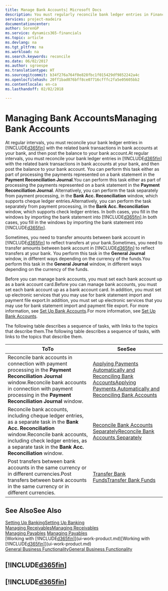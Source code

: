 ```yaml
---
title: Manage Bank Accounts| Microsoft Docs
description: You must regularly reconcile bank ledger entries in Financials with the related bank transactions in your bank accounts.
services: project-madeira
documentationcenter: 
author: SorenGP
ms.service: dynamics365-financials
ms.topic: article
ms.devlang: na
ms.tgt_pltfrm: na
ms.workload: na
ms.search.keywords: reconcile
ms.date: 06/02/2017
ms.author: sgroespe
ms.translationtype: HT
ms.sourcegitcommit: b34f276a764f0e828fbc1f015429df9852242a4c
ms.openlocfilehash: 20ff1bad076bff8ce07716cfffc2fa5e05605bb2
ms.contentlocale: en-ca
ms.lasthandoff: 02/02/2018

---
```

# <a name="managing-bank-accounts"></a><span data-ttu-id="5fdd3-103">Managing Bank Accounts</span><span class="sxs-lookup"><span data-stu-id="5fdd3-103">Managing Bank Accounts</span></span>
<span data-ttu-id="5fdd3-104">At regular intervals, you must reconcile your bank ledger entries in [!INCLUDE[d365fin](includes/d365fin_md.md)] with the related bank transactions in bank accounts at your bank, and then post the balance to your bank account.</span><span class="sxs-lookup"><span data-stu-id="5fdd3-104">At regular intervals, you must reconcile your bank ledger entries in [!INCLUDE[d365fin](includes/d365fin_md.md)] with the related bank transactions in bank accounts at your bank, and then post the balance to your bank account.</span></span> <span data-ttu-id="5fdd3-105">You can perform this task either as part of processing the payments represented on a bank statement in the **Payment Reconciliation Journal**.</span><span class="sxs-lookup"><span data-stu-id="5fdd3-105">You can perform this task either as part of processing the payments represented on a bank statement in the **Payment Reconciliation Journal**.</span></span> <span data-ttu-id="5fdd3-106">Alternatively, you can perform the task separately from payment processing, in the **Bank Acc. Reconciliation** window, which supports cheque ledger entries.</span><span class="sxs-lookup"><span data-stu-id="5fdd3-106">Alternatively, you can perform the task separately from payment processing, in the **Bank Acc. Reconciliation** window, which supports check ledger entries.</span></span> <span data-ttu-id="5fdd3-107">In both cases, you fill in the windows by importing the bank statement into [!INCLUDE[d365fin](includes/d365fin_md.md)].</span><span class="sxs-lookup"><span data-stu-id="5fdd3-107">In both cases, you fill in the windows by importing the bank statement into [!INCLUDE[d365fin](includes/d365fin_md.md)].</span></span>

<span data-ttu-id="5fdd3-108">Sometimes, you need to transfer amounts between bank account in [!INCLUDE[d365fin](includes/d365fin_md.md)] to reflect transfers at your bank.</span><span class="sxs-lookup"><span data-stu-id="5fdd3-108">Sometimes, you need to transfer amounts between bank account in [!INCLUDE[d365fin](includes/d365fin_md.md)] to reflect transfers at your bank.</span></span> <span data-ttu-id="5fdd3-109">You perform this task in the **General Journal** window, in different ways depending on the currency of the funds.</span><span class="sxs-lookup"><span data-stu-id="5fdd3-109">You perform this task in the **General Journal** window, in different ways depending on the currency of the funds.</span></span>

<span data-ttu-id="5fdd3-110">Before you can manage bank accounts, you must set each bank account up as a bank account card.</span><span class="sxs-lookup"><span data-stu-id="5fdd3-110">Before you can manage bank accounts, you must set each bank account up as a bank account card.</span></span> <span data-ttu-id="5fdd3-111">In addition, you must set up electronic services that you may use for bank statement import and payment file export.</span><span class="sxs-lookup"><span data-stu-id="5fdd3-111">In addition, you must set up electronic services that you may use for bank statement import and payment file export.</span></span> <span data-ttu-id="5fdd3-112">For more information, see [Set Up Bank Accounts](bank-setup-banking.md).</span><span class="sxs-lookup"><span data-stu-id="5fdd3-112">For more information, see [Set Up Bank Accounts](bank-setup-banking.md).</span></span>

<span data-ttu-id="5fdd3-113">The following table describes a sequence of tasks, with links to the topics that describe them.</span><span class="sxs-lookup"><span data-stu-id="5fdd3-113">The following table describes a sequence of tasks, with links to the topics that describe them.</span></span>

| <span data-ttu-id="5fdd3-114">To</span><span class="sxs-lookup"><span data-stu-id="5fdd3-114">To</span></span> | <span data-ttu-id="5fdd3-115">See</span><span class="sxs-lookup"><span data-stu-id="5fdd3-115">See</span></span> |
| --- | --- |
| <span data-ttu-id="5fdd3-116">Reconcile bank accounts in connection with payment processing in the **Payment Reconciliation Journal** window.</span><span class="sxs-lookup"><span data-stu-id="5fdd3-116">Reconcile bank accounts in connection with payment processing in the **Payment Reconciliation Journal** window.</span></span> |[<span data-ttu-id="5fdd3-117">Applying Payments Automatically and Reconciling Bank Accounts</span><span class="sxs-lookup"><span data-stu-id="5fdd3-117">Applying Payments Automatically and Reconciling Bank Accounts</span></span>](receivables-apply-payments-auto-reconcile-bank-accounts.md) |
| <span data-ttu-id="5fdd3-118">Reconcile bank accounts, including cheque ledger entries, as a separate task in the **Bank Acc. Reconciliation** window.</span><span class="sxs-lookup"><span data-stu-id="5fdd3-118">Reconcile bank accounts, including check ledger entries, as a separate task in the **Bank Acc. Reconciliation** window.</span></span> |[<span data-ttu-id="5fdd3-119">Reconcile Bank Accounts Separately</span><span class="sxs-lookup"><span data-stu-id="5fdd3-119">Reconcile Bank Accounts Separately</span></span>](bank-how-reconcile-bank-accounts-separately.md) |
| <span data-ttu-id="5fdd3-120">Post transfers between bank accounts in the same currency or in different currencies.</span><span class="sxs-lookup"><span data-stu-id="5fdd3-120">Post transfers between bank accounts in the same currency or in different currencies.</span></span> |[<span data-ttu-id="5fdd3-121">Transfer Bank Funds</span><span class="sxs-lookup"><span data-stu-id="5fdd3-121">Transfer Bank Funds</span></span>](bank-how-transfer-bank-funds.md) |

## <a name="see-also"></a><span data-ttu-id="5fdd3-122">See Also</span><span class="sxs-lookup"><span data-stu-id="5fdd3-122">See Also</span></span>
[<span data-ttu-id="5fdd3-123">Setting Up Banking</span><span class="sxs-lookup"><span data-stu-id="5fdd3-123">Setting Up Banking</span></span>](bank-setup-banking.md)  
[<span data-ttu-id="5fdd3-124">Managing Receivables</span><span class="sxs-lookup"><span data-stu-id="5fdd3-124">Managing Receivables</span></span>](receivables-manage-receivables.md)  
<span data-ttu-id="5fdd3-125">[Managing Payables](payables-manage-payables.md)  </span><span class="sxs-lookup"><span data-stu-id="5fdd3-125">[Managing Payables](payables-manage-payables.md)  </span></span>  
<span data-ttu-id="5fdd3-126">[Working with [!INCLUDE[d365fin](includes/d365fin_md.md)]](ui-work-product.md)</span><span class="sxs-lookup"><span data-stu-id="5fdd3-126">[Working with [!INCLUDE[d365fin](includes/d365fin_md.md)]](ui-work-product.md)</span></span>  
[<span data-ttu-id="5fdd3-127">General Business Functionality</span><span class="sxs-lookup"><span data-stu-id="5fdd3-127">General Business Functionality</span></span>](ui-across-business-areas.md)  

## [!INCLUDE[d365fin](includes/free_trial_md.md)]  
## [!INCLUDE[d365fin](includes/training_link_md.md)]

